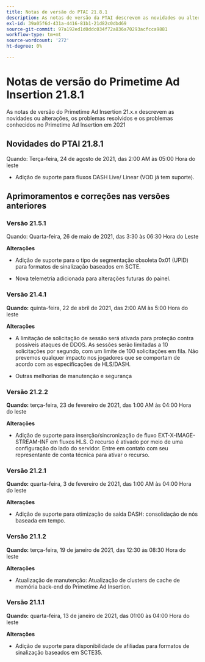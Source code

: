 ```yaml
---
title: Notas de versão do PTAI 21.8.1
description: As notas de versão da PTAI descrevem as novidades ou alterações, os problemas resolvidos e conhecidos no Primetime Ad Insertion no ano de 2021.
exl-id: 39a05f6d-431a-4416-81b1-21d82c0dbd69
source-git-commit: 97a192ed1d0ddc034f72a836a70293acfcca9881
workflow-type: tm+mt
source-wordcount: '272'
ht-degree: 0%

---
```


# Notas de versão do Primetime Ad Insertion 21.8.1

As notas de versão do Primetime Ad Insertion 21.x.x descrevem as novidades ou alterações, os problemas resolvidos e os problemas conhecidos no Primetime Ad Insertion em 2021

<!---
Primetime Ad Insertion 21.9.1
When: Tuesday, September 7, 2021 from 02:30 AM to 05:30 AM EASTERN









What:  Primetime Ad Insertion 21.9.1

When:  Tuesday, September 7, 2021 from 02:30 AM to 05:30 AM Eastern Time

Changes:

* Updates to infrastructure components behind PTAI’s mediation and reporting components (Primetime Ads GUI)
-->

## Novidades do PTAI 21.8.1

Quando: Terça-feira, 24 de agosto de 2021, das 2:00 AM às 05:00 Hora do leste

* Adição de suporte para fluxos DASH Live/ Linear (VOD já tem suporte).

## Aprimoramentos e correções nas versões anteriores

### Versão 21.5.1

Quando:  Quarta-feira, 26 de maio de 2021, das 3:30 às 06:30 Hora do Leste

**Alterações**

* Adição de suporte para o tipo de segmentação obsoleta 0x01 (UPID) para formatos de sinalização baseados em SCTE.

* Nova telemetria adicionada para alterações futuras do painel.

### Versão 21.4.1

**Quando:** quinta-feira, 22 de abril de 2021, das 2:00 AM às 5:00 Hora do leste

**Alterações**

* A limitação de solicitação de sessão será ativada para proteção contra possíveis ataques de DDOS. As sessões serão limitadas a 10 solicitações por segundo, com um limite de 100 solicitações em fila. Não prevemos qualquer impacto nos jogadores que se comportam de acordo com as especificações de HLS/DASH.

* Outras melhorias de manutenção e segurança

### Versão 21.2.2

**Quando:** terça-feira, 23 de fevereiro de 2021, das 1:00 AM às 04:00 Hora do leste

**Alterações**

* Adição de suporte para inserção/sincronização de fluxo EXT-X-IMAGE-STREAM-INF em fluxos HLS. O recurso é ativado por meio de uma configuração do lado do servidor. Entre em contato com seu representante de conta técnica para ativar o recurso.

### Versão 21.2.1

**Quando:** quarta-feira, 3 de fevereiro de 2021, das 1:00 AM às 04:00 Hora do leste

**Alterações**

* Adição de suporte para otimização de saída DASH: consolidação de nós baseada em tempo.

### Versão 21.1.2

**Quando:** terça-feira, 19 de janeiro de 2021, das 12:30 às 08:30 Hora do leste

**Alterações**

* Atualização de manutenção: Atualização de clusters de cache de memória back-end do Primetime Ad Insertion.

### Versão 21.1.1

**Quando:** quarta-feira, 13 de janeiro de 2021, das 01:00 às 04:00 Hora do leste

**Alterações**

* Adição de suporte para disponibilidade de afiliadas para formatos de sinalização baseados em SCTE35.
